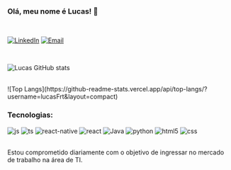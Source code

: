 ### Olá, meu nome é Lucas! 👾

<br/>

<!-- [![Portifólio](https://img.shields.io/website?label=lucas&style=for-the-badge&url=https://github.com/lucasFrt)](https://github.com/lucasFrt) -->
[![LinkedIn](https://img.shields.io/badge/LinkedIn-0077B5?style=for-the-badge&logo=linkedin&logoColor=white)](https://www.linkedin.com/in/lucas-miguel-frota/)
[![Email](https://img.shields.io/badge/Gmail-D14836?style=for-the-badge&logo=gmail&logoColor=white)](mailto:lucasmigfrota03gmail.com)


<br/>

![Lucas GitHub stats](https://github-readme-stats.vercel.app/api?username=lucasFrt&show_icon=true&theme=dark)



<br/>
![Top Langs](https://github-readme-stats.vercel.app/api/top-langs/?username=lucasFrt&layout=compact)

<br/>



### Tecnologias:

<div style="display: inline_block">
  
  <img align="center" alt="js" src="https://img.shields.io/badge/JavaScript-F7DF1E?style=for-the-badge&logo=javascript&logoColor=black" />
  <img align="center" alt="ts" src="https://img.shields.io/badge/TypeScript-007ACC?style=for-the-badge&logo=typescript&logoColor=white" />

  <img align="center" alt="react-native" src="https://img.shields.io/badge/React_Native-20232A?style=for-the-badge&logo=react&logoColor=61DAFB" />
  <img align="center" alt="react" src="https://img.shields.io/badge/React-20232A?style=for-the-badge&logo=react&logoColor=61DAFB" />

  <img align="center" alt="Java" src="https://img.shields.io/badge/Java-ED8B00?style=for-the-badge&logo=openjdk&logoColor=white" />
  <img align="center" alt="python" src="https://img.shields.io/badge/Python-14354C?style=for-the-badge&logo=python&logoColor=white" />

  <img align="center" alt="html5" src="https://img.shields.io/badge/HTML5-E34F26?style=for-the-badge&logo=html5&logoColor=white" />
  <img align="center" alt="css" src="https://img.shields.io/badge/CSS3-1572B6?style=for-the-badge&logo=css3&logoColor=white" />
</div><br/>

Estou comprometido diariamente
com o objetivo de ingressar no
mercado de trabalho na área de TI.
